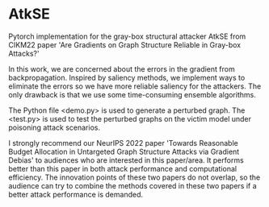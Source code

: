 # AtkSE
Pytorch implementation for the gray-box structural attacker AtkSE from CIKM22 paper 'Are Gradients on Graph Structure Reliable in Gray-box Attacks?'

In this work, we are concerned about the errors in the gradient from backpropagation. Inspired by saliency methods, we implement ways to eliminate the errors so we have more reliable saliency for the attackers. The only drawback is that we use some time-consuming ensemble algorithms.

The Python file <demo.py> is used to generate a perturbed graph. The <test.py> is used to test the perturbed graphs on the victim model under poisoning attack scenarios.

I strongly recommend our NeurIPS 2022 paper 'Towards Reasonable Budget Allocation in Untargeted Graph Structure Attacks via Gradient Debias' to audiences who are interested in this paper/area. It performs better than this paper in both attack performance and computational efficiency. The innovation points of these two papers do not overlap, so the audience can try to combine the methods covered in these two papers if a better attack performance is demanded.

